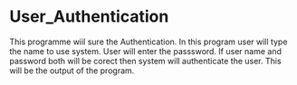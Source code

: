# User_Authentication
This programme wiil sure the Authentication.
In this program user will type the name to use system.
User will enter the passsword.
If user name and password both will be corect then system will authenticate the user.
This will be the output of the program.
